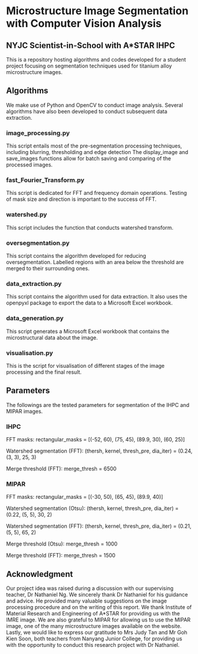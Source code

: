 # Microstructure Image Segmentation with Computer Vision Analysis

## NYJC Scientist-in-School with A*STAR IHPC

This is a repository hosting algorithms and codes developed for a student project focusing on segmentation techniques used for titanium alloy microstructure images.

## Algorithms

We make use of Python and OpenCV to conduct image analysis. Several algorithms have also been developed to conduct subsequent data extraction.

### image_processing.py

This script entails most of the pre-segmentation processing techniques, including blurring, thresholding and edge detection The display_image and save_images functions allow for batch saving and comparing of the processed images.

### fast_Fourier_Transform.py

This script is dedicated for FFT and frequency domain operations. Testing of mask size and direction is important to the success of FFT.

### watershed</span>.py

This script includes the function that conducts watershed transform.

### oversegmentation</span>.py

This script contains the algorithm developed for reducing oversegmentation.
Labelled regions with an area below the threshold are merged to their surrounding ones.

### data_extraction.py

This script contains the algorithm used for data extraction.
It also uses the openpyxl package to export the data to a Microsoft Excel workbook.

### data_generation.py

This script generates a Microsoft Excel workbook that contains the microstructural data about the image.

### visualisation</span>.py

This is the script for visualisation of different stages of the image processing and the final result.

## Parameters

The followings are the tested parameters for segmentation of the IHPC and MIPAR images.

### IHPC

FFT masks: rectangular_masks = [(-52, 60), (75, 45), (89.9, 30), (60, 25)]

Watershed segmentation (FFT): (thersh, kernel, thresh_pre, dia_iter) = (0.24, (3, 3), 25, 3)

Merge threshold (FFT): merge_thresh = 6500

### MIPAR

FFT masks: rectangular_masks = [(-30, 50), (65, 45), (89.9, 40)]

Watershed segmentation (Otsu): (thersh, kernel, thresh_pre, dia_iter) = (0.22, (5, 5), 30, 2)

Watershed segmentation (FFT): (thersh, kernel, thresh_pre, dia_iter) = (0.21, (5, 5), 65, 2)

Merge threshold (Otsu): merge_thresh = 1000

Merge threshold (FFT): merge_thresh = 1500

## Acknowledgment

Our project idea was raised during a discussion with our supervising teacher, Dr Nathaniel Ng. We sincerely thank Dr Nathaniel for his guidance and advice. He provided many valuable suggestions on the image processing procedure and on the writing of this report. We thank Institute of Material Research and Engineering of A*STAR for providing us with the IMRE image. We are also grateful to MIPAR for allowing us to use the MIPAR image, one of the many microstructure images available on the website. Lastly, we would like to express our gratitude to Mrs Judy Tan and Mr Goh Kien Soon, both teachers from Nanyang Junior College, for providing us with the opportunity to conduct this research project with Dr Nathaniel.

